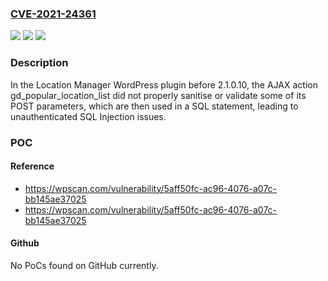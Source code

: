 ### [CVE-2021-24361](https://cve.mitre.org/cgi-bin/cvename.cgi?name=CVE-2021-24361)
![](https://img.shields.io/static/v1?label=Product&message=Location%20Manager&color=blue)
![](https://img.shields.io/static/v1?label=Version&message=2.1.0.10%3C%202.1.0.10%20&color=brighgreen)
![](https://img.shields.io/static/v1?label=Vulnerability&message=CWE-89%20SQL%20Injection&color=brighgreen)

### Description

In the Location Manager WordPress plugin before 2.1.0.10, the AJAX action gd_popular_location_list did not properly sanitise or validate some of its POST parameters, which are then used in a SQL statement, leading to unauthenticated SQL Injection issues.

### POC

#### Reference
- https://wpscan.com/vulnerability/5aff50fc-ac96-4076-a07c-bb145ae37025
- https://wpscan.com/vulnerability/5aff50fc-ac96-4076-a07c-bb145ae37025

#### Github
No PoCs found on GitHub currently.

